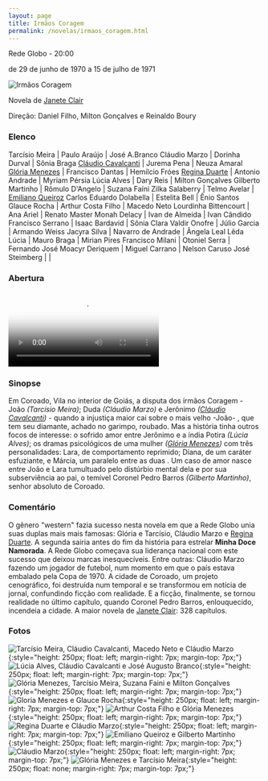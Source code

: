 ```yaml
---
layout: page
title: Irmãos Coragem
permalink: /novelas/irmaos_coragem.html
---
```


Rede Globo - 20:00

de 29 de junho de 1970 a 15 de julho de 1971

![Irmãos Coragem](/novelas/img/irmaos_coragem_logo.jpg)

Novela de [Janete Clair](/novelas/janete_clair.html)

Direção: Daniel Filho, Milton Gonçalves e Reinaldo Boury

### Elenco

Tarcísio Meira | Paulo Araújo | José A.Branco
Cláudio Marzo | Dorinha Durval | Sônia Braga 
[Cláudio Cavalcanti](/novelas/claudio_cavalcanti.html) | Jurema Pena | Neuza Amaral
[Glória Menezes](/novelas/gloria_menezes.html) | Francisco Dantas | Hemílcio Fróes
[Regina Duarte](/novelas/regina_duarte.html) | Antonio Andrade | Myriam Pérsia
Lúcia Alves | Dary Reis | Milton Gonçalves
Gilberto Martinho | Rômulo D'Angelo | Suzana Faíni
Zilka Salaberry | Telmo Avelar | [Emiliano Queiroz](/novelas/emiliano_queiroz.html)
Carlos Eduardo Dolabella | Estelita Bell | Ênio Santos
Glauce Rocha | Arthur Costa Filho | Macedo Neto
Lourdinha Bittencourt | Ana Ariel | Renato Master
Monah Delacy | Ivan de Almeida | Ivan Cândido
Francisco Serrano | Isaac Bardavid | Sônia Clara
Valdir Onofre | Júlio Garcia | Armando Weiss
Jacyra Silva | Navarro de Andrade | Ângela Leal
Lêda Lúcia | Mauro Braga | Mirian Pires
Francisco Milani | Otoniel Serra | Fernando José
Moacyr Deriquem | Miguel Carrano | Nelson Caruso
José Steimberg	| |

### Abertura

<video poster="/novelas/img/irmaos_coragem_abertura.png" id="player" playsinline controls>
    <source src="http://srv.victor3d.com.br/novelas/irmaos_coragem_1970.mp4" type="video/mp4">
</video>

### Sinopse

Em Coroado, Vila no interior de Goiás, a disputa dos irmãos Coragem - João *(Tarcísio Meira)*; Duda *(Cláudio Marzo)* e Jerônimo *([Cláudio Cavalcanti](/novelas/claudio_cavalcanti.html))* - quando a injustiça maior cai sobre o mais velho -João- , que tem seu diamante, achado no garimpo, roubado. Mas a história tinha outros focos de interesse: o sofrido amor entre Jerônimo e a índia Potira *(Lúcia Alves)*; os dramas psicológicos de uma mulher *([Glória Menezes](/novelas/gloria_menezes.html))* com três personalidades: Lara, de comportamento reprimido; Diana, de um caráter esfuziante, e Márcia, um paralelo entre as duas . Um caso de amor nasce entre João e Lara tumultuado pelo distúrbio mental dela e por sua subserviência ao pai, o temível Coronel Pedro Barros *(Gilberto Martinho)*, senhor absoluto de Coroado.

### Comentário

O gênero "western" fazia sucesso nesta novela em que a Rede Globo unia suas duplas mais mais famosas: Glória e Tarcísio, Cláudio Marzo e [Regina Duarte](/novelas/regina_duarte.html). A segunda sairia antes do fim da história para estrelar **Minha Doce Namorada**. A Rede Globo começava sua liderança nacional com este sucesso que deixou marcas inesquecíveis. Entre outras: Cláudio Marzo fazendo um jogador de futebol, num momento em que o país estava embalado pela Copa de 1970. A cidade de Coroado, um projeto cenográfico, foi destruída num temporal e se transformou em notícia de jornal, confundindo ficção com realidade. E a ficção, finalmente, se tornou realidade no último capítulo, quando Coronel Pedro Barros, enlouquecido, incendeia a cidade. A maior novela de [Janete Clair](/novelas/janete_clair.html): 328 capítulos.

### Fotos

![Tarcísio Meira, Cláudio Cavalcanti, Macedo Neto e Cláudio Marzo](/novelas/img/irmaos_coragem_tmeira_ccavalcanti_mneto_e_cmarzo.jpg){:style="height: 250px; float: left; margin-right: 7px; margin-top: 7px;"}
![Lúcia Alves, Cláudio Cavalcanti e José Augusto Branco](/novelas/img/irmaos_coragem_lucia_alves_ccavalcanti_jabranco.jpg){:style="height: 250px; float: left; margin-right: 7px; margin-top: 7px;"}
![Glória Menezes, Tarcísio Meira, Suzana Faini e Milton Gonçalves](/novelas/img/irmaos_coragem_gloria_menezes_tarcisio_meira_suzana_faini_e_milton_goncalves.jpg){:style="height: 250px; float: left; margin-right: 7px; margin-top: 7px;"}
![Gloria Menezes e Glauce Rocha](/novelas/img/irmaos_coragem_gloria_menezes_e_glauce_rocha.jpg){:style="height: 250px; float: left; margin-right: 7px; margin-top: 7px;"}
![Arthur Costa Filho e Glória Menezes](/novelas/img/irmaos_coragem_arthur_costa_filho_e_gloria_menezes.jpg){:style="height: 250px; float: left; margin-right: 7px; margin-top: 7px;"}
![Regina Duarte e Cláudio Marzo](/novelas/img/irmaos_coragem_regina_duarte_e_claudio_marzo.jpg){:style="height: 250px; float: left; margin-right: 7px; margin-top: 7px;"}
![Emiliano Queiroz e Gilberto Martinho](/novelas/img/irmaos_coragem_emiliano_queiroz_e_gilberto_martinho.jpg){:style="height: 250px; float: left; margin-right: 7px; margin-top: 7px;"}
![Cláudio Marzo](/novelas/img/irmaos_coragem_claudio_marzo.jpg){:style="height: 250px; float: left; margin-right: 7px; margin-top: 7px;"}
![Glória Menezes e Tarcísio Meira](/novelas/img/irmaos_coragem_gloria_menezes_e_tarcisio_meira.jpg){:style="height: 250px; float: none; margin-right: 7px; margin-top: 7px;"}
